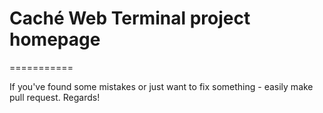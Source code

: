 # Caché Web Terminal project homepage
===========

If you've found some mistakes or just want to fix something - easily make pull request. Regards!

